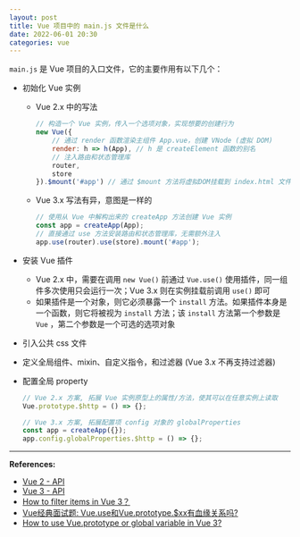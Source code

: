 ```yaml
---
layout: post
title: Vue 项目中的 main.js 文件是什么
date: 2022-06-01 20:30
categories: vue
---
```


`main.js` 是 Vue 项目的入口文件，它的主要作用有以下几个：

- 初始化 Vue 实例

  - Vue 2.x 中的写法

    ```js
    // 构造一个 Vue 实例，传入一个选项对象，实现想要的创建行为
    new Vue({
        // 通过 render 函数渲染主组件 App.vue，创建 VNode (虚拟 DOM)
        render: h => h(App), // h 是 createElement 函数的别名
        // 注入路由和状态管理库
        router,
        store
    }).$mount('#app') // 通过 $mount 方法将虚拟DOM挂载到 index.html 文件中的指定元素上
    ```

  - Vue 3.x 写法有异，意图是一样的

    ```js
    // 使用从 Vue 中解构出来的 createApp 方法创建 Vue 实例
    const app = createApp(App);
    // 直接通过 use 方法安装路由和状态管理库，无需额外注入
    app.use(router).use(store).mount('#app');
    ```

- 安装 Vue 插件 

  - Vue 2.x 中，需要在调用 `new Vue()` 前通过 `Vue.use()` 使用插件，同一组件多次使用只会运行一次；Vue 3.x 则在实例挂载前调用 `use()` 即可
  - 如果插件是一个对象，则它必须暴露一个 `install` 方法。如果插件本身是一个函数，则它将被视为 `install` 方法；该 `install` 方法第一个参数是 `Vue` ，第二个参数是一个可选的选项对象

- 引入公共 css 文件

- 定义全局组件、mixin、自定义指令，和过滤器 (Vue 3.x 不再支持过滤器)

- 配置全局 property

  ```js
  // Vue 2.x 方案, 拓展 Vue 实例原型上的属性/方法，使其可以在任意实例上读取
  Vue.prototype.$http = () => {};
  
  // Vue 3.x 方案, 拓展配置项 config 对象的 globalProperties
  const app = createApp({});
  app.config.globalProperties.$http = () => {};
  ```



---

**References:**

- [Vue 2 - API](https://cn.vuejs.org/v2/api/)
- [Vue 3 - API](https://v3.cn.vuejs.org/api/)
- [How to filter items in Vue 3？](https://stackoverflow.com/questions/66263545/how-to-filter-items-in-vue-3)
- [Vue经典面试题: Vue.use和Vue.prototype.$xx有血缘关系吗?](https://juejin.cn/post/6844903876458446856)
- [How to use Vue.prototype or global variable in Vue 3?](https://juejin.cn/post/6844903876458446856)

